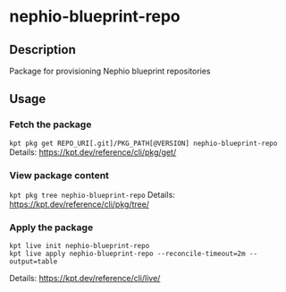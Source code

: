 # nephio-blueprint-repo

## Description
Package for provisioning Nephio blueprint repositories

## Usage

### Fetch the package
`kpt pkg get REPO_URI[.git]/PKG_PATH[@VERSION] nephio-blueprint-repo`
Details: https://kpt.dev/reference/cli/pkg/get/

### View package content
`kpt pkg tree nephio-blueprint-repo`
Details: https://kpt.dev/reference/cli/pkg/tree/

### Apply the package
```
kpt live init nephio-blueprint-repo
kpt live apply nephio-blueprint-repo --reconcile-timeout=2m --output=table
```
Details: https://kpt.dev/reference/cli/live/
